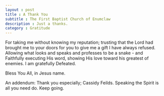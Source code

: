 ```yaml
---
layout : post 
title : A Thank You 
subtitle : The First Baptist Church of Enumclaw
description : Just a thanks.
category : Gratitude  
---
```


For taking me without knowing my reputation; trusting that the Lord had brought me to your doors for you to give me a gift I have always refused. Allowing what looks and speaks and professes to be a snake - and Faithfully executing His word, showing His love toward his greatest of enemies. I am gratefully Defeated.

Bless You All, in Jesus name.

An addendum: Thank you especially; Cassidy Feilds. Speaking the Spirit is all you need do. Keep going.
